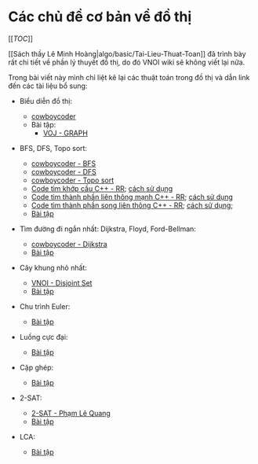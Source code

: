 # Các chủ đề cơ bản về đồ thị

[[_TOC_]]

[[Sách thầy Lê Minh Hoàng|algo/basic/Tai-Lieu-Thuat-Toan]] đã trình bày rất chi tiết về phần lý thuyết đồ thị, do đó VNOI wiki sẽ không viết lại nữa.

Trong bài viết này mình chỉ liệt kê lại các thuật toán trong đồ thị và dẫn link đến các tài liệu bổ sung:

- Biểu diễn đồ thị:
  - [cowboycoder](http://cowboycoder.tech/article/ly-thuyet-do-thi-co-ban-phan-1-gioi-thieu)
  - Bài tập:
    - [VOJ - GRAPH](http://vnoi.info/problems/show/GRAPH/)

- BFS, DFS, Topo sort:
  - [cowboycoder - BFS](http://cowboycoder.tech/article/ly-thuyet-do-thi-co-ban-tim-kiem-theo-chieu-rong-tren-do-thi-breadth-first-search-bfs)
  - [cowboycoder - DFS](http://cowboycoder.tech/article/ly-thuyet-do-thi-co-ban-phan-3-tim-kiem-theo-chieu-sau-tren-do-thi-depth-first-search-dfs)
  - [cowboycoder - Topo sort](http://cowboycoder.tech/article/ly-thuyet-do-thi-co-ban-phan-5-dag-va-sap-xep-topo-tren-do-thi)
  - [Code tìm khớp cầu C++ - RR](https://github.com/ngthanhtrung23/ACM_Notebook_new/blob/master/Graph/DfsTree/BridgeArticulation.h); [cách sử dụng](https://github.com/ngthanhtrung23/ACM_Notebook_new/blob/master/Graph/DfsTree/BridgeArticulation.cpp)
  - [Code tìm thành phần liên thông mạnh C++ - RR](https://github.com/ngthanhtrung23/ACM_Notebook_new/blob/master/Graph/DfsTree/StronglyConnected.h); [cách sử dụng](https://github.com/ngthanhtrung23/ACM_Notebook_new/blob/master/Graph/DfsTree/StronglyConnected.cpp)
  - [Code tìm thành phần song liên thông C++ - RR](https://github.com/ngthanhtrung23/ACM_Notebook_new/blob/master/Graph/DfsTree/BiconnectedComponent.h); [cách sử dụng](https://github.com/ngthanhtrung23/ACM_Notebook_new/blob/master/Graph/DfsTree/BiconnectedComponent.cpp);
  - [Bài tập](http://vnoi.info/problems/list/?tag=37&page=1)

- Tìm đường đi ngắn nhất: Dijkstra, Floyd, Ford-Bellman:
  - [cowboycoder - Dijkstra](http://cowboycoder.tech/article/ly-thuyet-do-thi-co-ban-phan-4-duong-di-ngan-nhat-tren-do-thi-va-thuat-toan-dijkstra)
  - [Bài tập](http://vnoi.info/problems/list/?tag=39&page=1)

- Cây khung nhỏ nhất:
  - [VNOI - Disjoint Set](http://vnoi.info/contributor/algo/data-structures/disjoint-set)
  - [Bài tập](http://vnoi.info/problems/list/?tag=40&page=1)

- Chu trình Euler:
  - [Bài tập](http://vnoi.info/problems/list/?tag=38&page=1)

- Luồng cực đại:
  - [Bài tập](http://vnoi.info/problems/list/?tag=41&page=1)

- Cặp ghép:
  - [Bài tập](http://vnoi.info/problems/list/?tag=42&page=1)

- 2-SAT:
  - [2-SAT - Phạm Lê Quang](https://drive.google.com/file/d/15UbO4GWo1G6cUBDnV6uWk0KxjuEdurCG/view?usp=sharing)
  - [Bài tập](http://vnoi.info/problems/list/?tag=70&page=1)

- LCA:
  - [Bài tập](http://vnoi.info/problems/list/?tag=77&page=1)